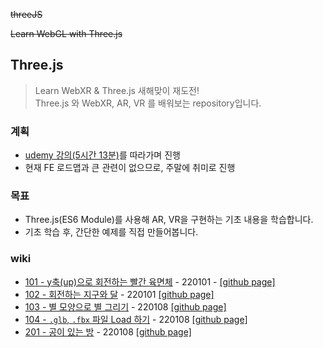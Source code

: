~~threeJS~~

~~Learn WebGL with Three.js~~

## Three.js

> Learn WebXR & Three.js 새해맞이 재도전!  
> Three.js 와 WebXR, AR, VR 를 배워보는 repository입니다.

### 계획

- [udemy 강의(5시간 13분)](https://www.udemy.com/course/learn-webxr/)를 따라가며 진행
- 현재 FE 로드맵과 큰 관련이 없으므로, 주말에 취미로 진행

### 목표

- Three.js(ES6 Module)를 사용해 AR, VR을 구현하는 기초 내용을 학습합니다.
- 기초 학습 후, 간단한 예제를 직접 만들어봅니다.

### wiki

- [101 - y축(up)으로 회전하는 빨간 육면체](https://github.com/dusunax/threeJS/wiki/101--y%EC%B6%95(up)%EC%9C%BC%EB%A1%9C-%ED%9A%8C%EC%A0%84%ED%95%98%EB%8A%94-%EB%B9%A8%EA%B0%84-%EC%9C%A1%EB%A9%B4%EC%B2%B4) - 
220101 - [[github page]](https://dusunax.github.io/threeJS/lecture/lecture101_setup/)
- [102 - 회전하는 지구와 달](https://github.com/dusunax/threeJS/wiki/102---%ED%9A%8C%EC%A0%84%ED%95%98%EB%8A%94-%EC%A7%80%EA%B5%AC%EC%99%80-%EB%8B%AC) - 
220101 
[[github page]](https://dusunax.github.io/threeJS/lecture/lecture102_earth-and-moon/)
- [103 - 별 모양으로 별 그리기](https://github.com/dusunax/threeJS/wiki/103-%EB%B3%84-%EB%AA%A8%EC%96%91%EC%9C%BC%EB%A1%9C-%EB%B3%84-%EA%B7%B8%EB%A6%AC%EA%B8%B0) - 
220108 
[[github page]](https://dusunax.github.io/threeJS/lecture/lecture103/)
- [104 - `.glb`, `.fbx` 파일 Load 하기](https://github.com/dusunax/threeJS/wiki/104-glb,-fbx-%ED%8C%8C%EC%9D%BC-Load-%ED%95%98%EA%B8%B0) - 220108 
[[github page]](https://dusunax.github.io/threeJS/lecture/lecture104_loader/)
- [201 - 공이 있는 방](https://github.com/dusunax/threeJS/wiki/201-%EA%B3%B5%EC%9D%B4-%EC%9E%88%EB%8A%94-%EB%B0%A9) - 220108 
[[github page]](https://dusunax.github.io/threeJS/lecture/lecture201_vr-setup/)

